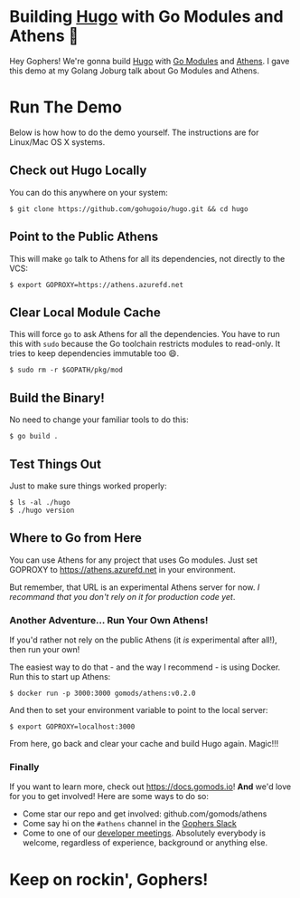 # Building [Hugo](https://gohugo.io) with Go Modules and Athens :tada:

Hey Gophers! We're gonna build [Hugo](https://gohugo.io) with [Go Modules](https://github.com/golang/go/wiki/Modules) and [Athens](https://docs.gomods.io). I gave this demo at my Golang Joburg talk about Go Modules and Athens.

# Run The Demo

Below is how how to do the demo yourself. The instructions are for Linux/Mac OS X systems.

## Check out Hugo Locally

You can do this anywhere on your system:

```
$ git clone https://github.com/gohugoio/hugo.git && cd hugo
```

## Point to the Public Athens

This will make `go` talk to Athens for all its dependencies, not directly to the VCS:

```console
$ export GOPROXY=https://athens.azurefd.net
```

## Clear Local Module Cache

This will force `go` to ask Athens for all the dependencies. You have to run this with `sudo` because the Go toolchain restricts modules to read-only. It tries to keep dependencies immutable too :smile:.

```console
$ sudo rm -r $GOPATH/pkg/mod
```

## Build the Binary!

No need to change your familiar tools to do this:

```console
$ go build .
```

## Test Things Out

Just to make sure things worked properly:

```console
$ ls -al ./hugo
$ ./hugo version
```

## Where to Go from Here

You can use Athens for any project that uses Go modules. Just set GOPROXY to https://athens.azurefd.net in your environment.

But remember, that URL is an experimental Athens server for now. _I recommand that you don't rely on it for production code yet_.

### Another Adventure... Run Your Own Athens!

If you'd rather not rely on the public Athens (it _is_ experimental after all!), then run your own!

The easiest way to do that - and the way I recommend - is using Docker. Run this to start up Athens:

```console
$ docker run -p 3000:3000 gomods/athens:v0.2.0
```

And then to set your environment variable to point to the local server:

```console
$ export GOPROXY=localhost:3000
```

From here, go back and clear your cache and build Hugo again. Magic!!!

### Finally

If you want to learn more, check out https://docs.gomods.io! **And** we'd love for you to get involved! Here are some ways to do so:

- Come star our repo and get involved: github.com/gomods/athens 
- Come say hi on the `#athens` channel in the [Gophers Slack](https://invite.slack.golangbridge.org/)
- Come to one of our [developer meetings](https://docs.gomods.io/contributing/community/developer-meetings/). Absolutely everybody is welcome, regardless of experience, background or anything else.

# Keep on rockin', Gophers!
